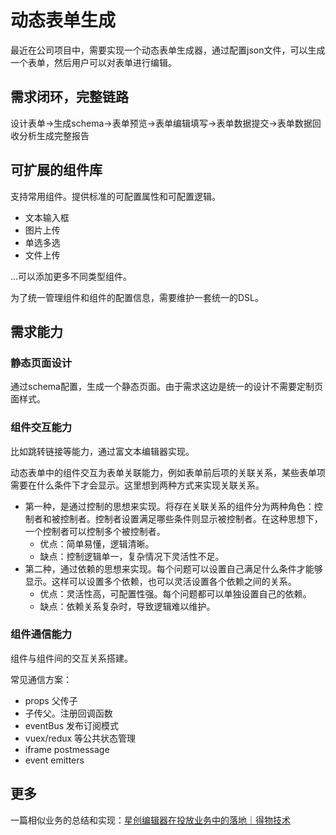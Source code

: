 # 动态表单生成

最近在公司项目中，需要实现一个动态表单生成器，通过配置json文件，可以生成一个表单，然后用户可以对表单进行编辑。

## 需求闭环，完整链路

设计表单->生成schema->表单预览->表单编辑填写->表单数据提交->表单数据回收分析生成完整报告

## 可扩展的组件库

支持常用组件。提供标准的可配置属性和可配置逻辑。

- 文本输入框
- 图片上传
- 单选多选
- 文件上传

...可以添加更多不同类型组件。

为了统一管理组件和组件的配置信息，需要维护一套统一的DSL。

## 需求能力

### 静态页面设计

通过schema配置，生成一个静态页面。由于需求这边是统一的设计不需要定制页面样式。

### 组件交互能力

比如跳转链接等能力，通过富文本编辑器实现。

动态表单中的组件交互为表单关联能力，例如表单前后项的关联关系，某些表单项需要在什么条件下才会显示。这里想到两种方式来实现关联关系。

- 第一种，是通过控制的思想来实现。将存在关联关系的组件分为两种角色：控制者和被控制者。控制者设置满足哪些条件则显示被控制者。在这种思想下，一个控制者可以控制多个被控制者。
  - 优点：简单易懂，逻辑清晰。
  - 缺点：控制逻辑单一，复杂情况下灵活性不足。
- 第二种，通过依赖的思想来实现。每个问题可以设置自己满足什么条件才能够显示。这样可以设置多个依赖，也可以灵活设置各个依赖之间的关系。
  - 优点：灵活性高，可配置性强。每个问题都可以单独设置自己的依赖。
  - 缺点：依赖关系复杂时，导致逻辑难以维护。

### 组件通信能力

组件与组件间的交互关系搭建。

常见通信方案：

- props 父传子
- 子传父。注册回调函数
- eventBus 发布订阅模式
- vuex/redux 等公共状态管理
- iframe postmessage
- event emitters

## 更多

一篇相似业务的总结和实现：[星创编辑器在投放业务中的落地｜得物技术](https://mp.weixin.qq.com/s?__biz=MzkxNTE3ODU0NA==&mid=2247525615&idx=1&sn=6b23091e2937e1c7e3009a0884772b57&chksm=c16131b0f616b8a6720c24f1cf803fe10d88198572c856505f2ef4e54c4920aa26ff97325b38&scene=21#wechat_redirect)
